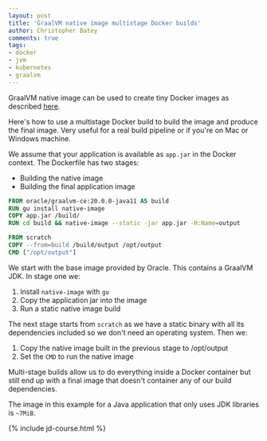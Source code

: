 ```yaml
---
layout: post
title: 'GraalVM native image multistage Docker builds'
author: Christopher Batey
comments: true
tags:
- docker 
- jvm 
- kubernetes
- graalvm
---
```


GraalVM native image can be used to create tiny Docker images as described [here](graalvm-docker-small-images.html).

Here's how to use a multistage Docker build to build the image and produce the final image.
Very useful for a real build pipeline or if you're on Mac or Windows machine.

We assume that your application is available as `app.jar` in the Docker context.
The Dockerfile has two stages:
 - Building the native image
 - Building the final application image

```dockerfile
FROM oracle/graalvm-ce:20.0.0-java11 AS build
RUN gu install native-image
COPY app.jar /build/
RUN cd build && native-image --static -jar app.jar -H:Name=output

FROM scratch
COPY --from=build /build/output /opt/output
CMD ["/opt/output"]
```

We start with the base image provided by Oracle. This contains a GraalVM JDK. In stage one we:
1. Install `native-image` with `gu`
1. Copy the application jar into the image
1. Run a static native image build

The next stage starts from `scratch` as we have a static binary with all its dependencies included so we don't
need an operating system. Then we:
1. Copy the native image built in the previous stage to /opt/output
1. Set the `CMD` to run the native image

Multi-stage builds allow us to do everything inside a Docker container but still end up with a final image that
doesn't container any of our build dependencies.

The image in this example for a Java application that only uses JDK libraries is `~7MiB`.

{% include jd-course.html %}

